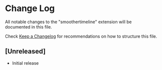 # Change Log

All notable changes to the "smoothertimeline" extension will be documented in this file.

Check [Keep a Changelog](http://keepachangelog.com/) for recommendations on how to structure this file.

## [Unreleased]

- Initial release